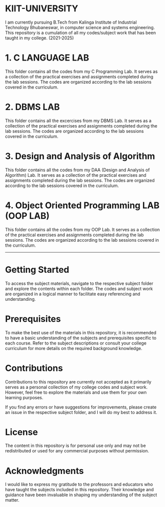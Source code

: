 # KIIT-UNIVERSITY

I am currently pursuing B.Tech from Kalinga Institute of Industrial Technology Bhubaneswar, in computer science and systems engineering.
This repository is a cumulation of all my codes/subject work that has been taught in my college. (2021-2025)

# 1. C LANGUAGE LAB

This folder contains all the codes from my C Programming Lab. It serves as a collection of the practical exercises and assignments completed during the lab sessions. The codes are organized according to the lab sessions covered in the curriculum.

# 2. DBMS LAB

This folder contains all the excercises from my DBMS Lab. It serves as a collection of the practical exercises and assignments completed during the lab sessions. The codes are organized according to the lab sessions covered in the curriculum.

# 3. Design and Analysis of Algorithm

This folder contains all the codes from my DAA (Design and Analysis of Algorithm) Lab. It serves as a collection of the practical exercises and assignments completed during the lab sessions. The codes are organized according to the lab sessions covered in the curriculum.

# 4. Object Oriented Programming LAB (OOP LAB)

This folder contains all the codes from my OOP Lab. It serves as a collection of the practical exercises and assignments completed during the lab sessions. The codes are organized according to the lab sessions covered in the curriculum.


***


# Getting Started
To access the subject materials, navigate to the respective subject folder and explore the contents within each folder. The codes and subject work are organized in a logical manner to facilitate easy referencing and understanding.

# Prerequisites
To make the best use of the materials in this repository, it is recommended to have a basic understanding of the subjects and prerequisites specific to each course. Refer to the subject descriptions or consult your college curriculum for more details on the required background knowledge.

# Contributions
Contributions to this repository are currently not accepted as it primarily serves as a personal collection of my college codes and subject work. However, feel free to explore the materials and use them for your own learning purposes.

If you find any errors or have suggestions for improvements, please create an issue in the respective subject folder, and I will do my best to address it.

# License
The content in this repository is for personal use only and may not be redistributed or used for any commercial purposes without permission.

# Acknowledgments
I would like to express my gratitude to the professors and educators who have taught the subjects included in this repository. Their knowledge and guidance have been invaluable in shaping my understanding of the subject matter.






